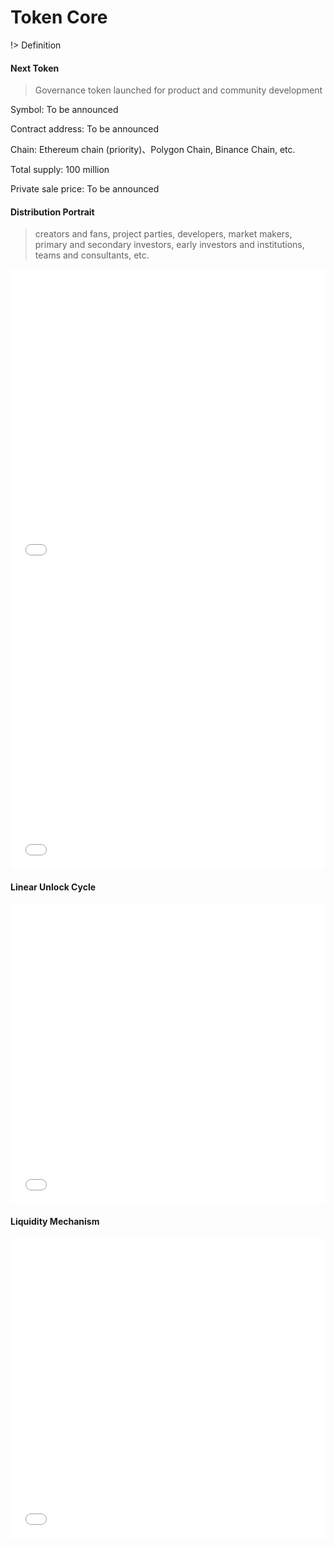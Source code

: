 # Token Core

!> Definition

<h4>Next Token</h4>

> Governance token launched for product and community development

<p>Symbol: To be announced</p>
<p>Contract address: To be announced</p>
<p>Chain: Ethereum chain (priority)、Polygon Chain, Binance Chain, etc.</p>
<p>Total supply: 100 million</p>
<p>Private sale price: To be announced</p>

<h4>Distribution Portrait</h4>

> creators and fans, project parties, developers, market makers, primary and secondary investors, early investors and institutions, teams and consultants, etc.

<iframe width="100%" height="480" src="//jsfiddle.net/NextmeOne/pgn4yvqs/82/embedded/result/" allowfullscreen="allowfullscreen" allowpaymentrequest frameborder="0"></iframe>
<iframe width="100%" height="480" src="//jsfiddle.net/NextmeOne/gkrLbxm6/33/embedded/result/" allowfullscreen="allowfullscreen" allowpaymentrequest frameborder="0"></iframe>

<h4>Linear Unlock Cycle</h4>

<iframe width="100%" height="480" src="//jsfiddle.net/NextmeOne/wdp7u6fn/101/embedded/result/" allowfullscreen="allowfullscreen" allowpaymentrequest frameborder="0"></iframe>

<h4>Liquidity Mechanism</h4>

<iframe width="100%" height="480" src="//jsfiddle.net/NextmeOne/znw4x1k6/83/embedded/result/" allowfullscreen="allowfullscreen" allowpaymentrequest frameborder="0"></iframe>